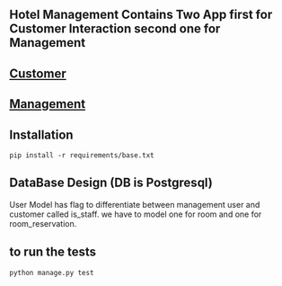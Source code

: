 ## Hotel Management Contains Two App first for Customer Interaction second one for Management


## [Customer](customer/)


## [Management](management/)


## Installation
`pip install -r requirements/base.txt`


## DataBase Design (DB is Postgresql)

User Model has flag to differentiate between management user and customer called is_staff.
we have to model one for room and one for room_reservation.

## to run the tests

`python manage.py test`
